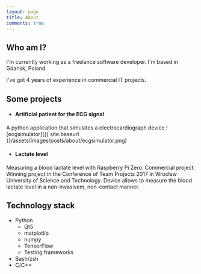 ```yaml
---
layout: page
title: About
comments: true
---
```


## Who am I?
I'm currently working as a freelance software developer.
I'm based in Gdansk, Poland.

I've got 4 years of experience in commercial IT projects.

## Some projects
- #### Artificial patient for the ECG signal
A python application that simulates a electrocardiograph device
![ecgsimulator]({{ site.baseurl }}/assets/images/posts/about/ecgsimulator.png)

- #### Lactate level
Measuring a blood lactate level with Raspberry Pi Zero.
Commercial project.
Winning project in the Conference of Team Projects 2017 in Wrocław University of Science and Technology.
Device allows to measure the blood lactate level in a non-invasivem, non-contact manner.

## Technology stack
- Python
    * Qt5
    * matplotlib
    * numpy
    * TensorFlow
    * Testing frameworks
- Bash/zsh
- C/C++
